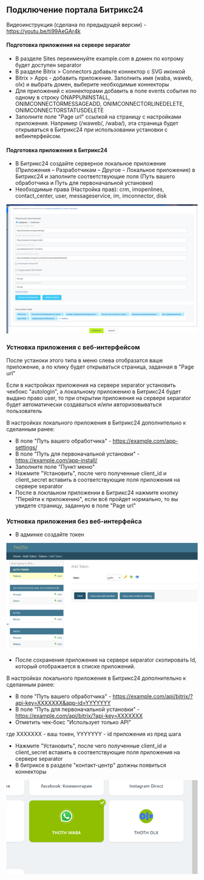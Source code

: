 ## Подключение портала Битрикс24

Видеоинструкция (сделана по предыдущей версии) - https://youtu.be/ti99AeGAr4k

#### Подготовка приложения на сервере separator

+ В разделе Sites переименуйте example.com в домен по котрому будет доступен separator
+ В разделе Bitrix > Connectors добавьте коннектор с SVG иконкой
+ Bitrix > Apps - добавить приложение. Заполнить имя (waba, waweb, olx) и выбрать домен, выберите необходимые коннекторы
+ Для приложений с коннекторами добавить в поле events события по одному в строку ONAPPUNINSTALL, ONIMCONNECTORMESSAGEADD, ONIMCONNECTORLINEDELETE, ONIMCONNECTORSTATUSDELETE
+ Заполните поле "Page url" ссылкой на страницу с настройками приложения. Например (/waweb/, /waba/), эта страница будет открываться в Битрикс24 при использовании установки с вебинтерфейсом.

#### Подготовка приложения в Битрикс24
+ В Битрикс24 создайте серверное локальное приложение (Приложения – Разработчикам – Другое – Локальное приложение) в Битрикс24 и заполните соответствующие поля (Путь вашего обработчика и Путь для первоначальной установки) 
+ Необходимые права (Настройка прав): crm, imopenlines, contact_center, user, messageservice, im, imconnector, disk

![b24 local app](img/b24_local_app.png)

### Устновка приложения с веб-интерфейсом 
После устаноки этого типа в меню слева отобразатся ваше приложение, а по клику будет открываться страница, заданная в "Page url"

Если в настройках приложения на сервере separator установить чекбокс "autologin", а локальному приложению в Битрикс24 будет выдано право user, то при открытии приложения на сервере separator будет автоматически создаваться и/или авторизовываться пользователь

В настройках локального приложения в Битрикс24 дополнительно к сделанным ранее:

+ В поле "Путь вашего обработчика" - https://example.com/app-settings/
+ В поле "Путь для первоначальной установки" - https://example.com/app-install/
+ Заполните поле "Пункт меню"
+ Нажмите "Установить", после чего полученные client_id и client_secret вставить в соответствующие поля приложения на сервере separator
+ После в локлаьном приложении в Битрикс24 нажмите кнопку "Перейти к приложению", если всё пройдет нормально, то вы увидете страницу, заданную в поле "Page url"

### Устновка приложения без веб-интерфейса

+ В админке создайте токен 

![separator user token](img/token.png)

+ После сохранения приложения на сервере separator скопировать Id, который отображается в списке приложений.

В настройках локального приложения в Битрикс24 дополнительно к сделанным ранее:

+ В поле "Путь вашего обработчика" -  https://example.com/api/bitrix/?api-key=XXXXXXX&app-id=YYYYYYY
+ В поле "Путь для первоначальной установки" - https://example.com/api/bitrix/?api-key=XXXXXXX
+ Отметить чек-бокс "Использует только API"

где XXXXXXX - ваш токен, YYYYYYY - id приложения из пред шага

+ Нажмите "Установить", после чего полученные client_id и client_secret вставить в соответствующие поля приложения на сервере separator
+ В битриксе в разделе "контакт-центр" должны появиться коннекторы

![alt text](img/olx-connector.png)
